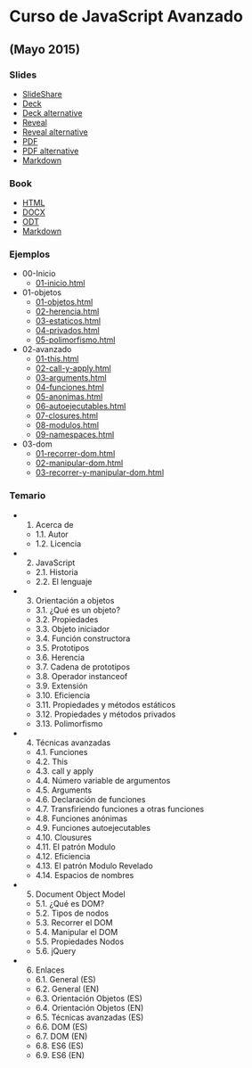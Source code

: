 # Curso de JavaScript Avanzado

## (Mayo 2015)

### Slides

- [SlideShare](http://www.slideshare.net/asanzdiego/javascript-avanzado)
- [Deck](http://asanzdiego.github.io/curso-javascript-avanzado-2015/slides/export/javascript-avanzado-deck-slides.html)
- [Deck alternative](http://asanzdiego.github.io/curso-javascript-avanzado-2015/slides/export/javascript-avanzado-deck-slides-alternative.html)
- [Reveal](http://asanzdiego.github.io/curso-javascript-avanzado-2015/slides/export/javascript-avanzado-reveal-slides.html)
- [Reveal alternative](http://asanzdiego.github.io/curso-javascript-avanzado-2015/slides/export/javascript-avanzado-reveal-slides-alternative.html)
- [PDF](http://asanzdiego.github.io/curso-javascript-avanzado-2015/slides/export/javascript-avanzado-reveal-slides.pdf)
- [PDF alternative](http://asanzdiego.github.io/curso-javascript-avanzado-2015/slides/export/javascript-avanzado-reveal-slides-alternative.pdf)
- [Markdown](http://asanzdiego.github.io/curso-javascript-avanzado-2015/slides/export/javascript-avanzado-to-slides.md)

### Book

- [HTML](http://asanzdiego.github.io/curso-javascript-avanzado-2015/slides/export/javascript-avanzado.html)
- [DOCX](http://asanzdiego.github.io/curso-javascript-avanzado-2015/slides/export/javascript-avanzado.docx)
- [ODT](http://asanzdiego.github.io/curso-javascript-avanzado-2015/slides/export/javascript-avanzado.odt)
- [Markdown](http://asanzdiego.github.io/curso-javascript-avanzado-2015/slides/export/javascript-avanzado-to-book.md)

### Ejemplos

- 00-Inicio
  - [01-inicio.html](https://github.com/asanzdiego/curso-javascript-avanzado-2015/blob/master/src/00-inicio/01-inicio.html)
- 01-objetos
  - [01-objetos.html](https://github.com/asanzdiego/curso-javascript-avanzado-2015/blob/master/src/01-objetos/01-objetos.html)
  - [02-herencia.html](https://github.com/asanzdiego/curso-javascript-avanzado-2015/blob/master/src/01-objetos/02-herencia.html)
  - [03-estaticos.html](https://github.com/asanzdiego/curso-javascript-avanzado-2015/blob/master/src/01-objetos/03-estaticos.html)
  - [04-privados.html](https://github.com/asanzdiego/curso-javascript-avanzado-2015/blob/master/src/01-objetos/04-privados.html)
  - [05-polimorfismo.html](https://github.com/asanzdiego/curso-javascript-avanzado-2015/blob/master/src/01-objetos/05-polimorfismo.html)
- 02-avanzado
  - [01-this.html](https://github.com/asanzdiego/curso-javascript-avanzado-2015/blob/master/src/02-avanzado/01-this.html)
  - [02-call-y-apply.html](https://github.com/asanzdiego/curso-javascript-avanzado-2015/blob/master/src/02-avanzado/02-call-y-apply.html)
  - [03-arguments.html](https://github.com/asanzdiego/curso-javascript-avanzado-2015/blob/master/src/02-avanzado/03-arguments.html)
  - [04-funciones.html](https://github.com/asanzdiego/curso-javascript-avanzado-2015/blob/master/src/02-avanzado/04-funciones.html)
  - [05-anonimas.html](https://github.com/asanzdiego/curso-javascript-avanzado-2015/blob/master/src/02-avanzado/05-anonimas.html)
  - [06-autoejecutables.html](https://github.com/asanzdiego/curso-javascript-avanzado-2015/blob/master/src/02-avanzado/06-autoejecutables.html)
  - [07-closures.html](https://github.com/asanzdiego/curso-javascript-avanzado-2015/blob/master/src/02-avanzado/07-closures.html)
  - [08-modulos.html](https://github.com/asanzdiego/curso-javascript-avanzado-2015/blob/master/src/02-avanzado/08-modulos.html)
  - [09-namespaces.html](https://github.com/asanzdiego/curso-javascript-avanzado-2015/blob/master/src/02-avanzado/09-namespaces.html)
- 03-dom
  - [01-recorrer-dom.html](https://github.com/asanzdiego/curso-javascript-avanzado-2015/blob/master/src/02-avanzado/01-recorrer-dom.html)
  - [02-manipular-dom.html](https://github.com/asanzdiego/curso-javascript-avanzado-2015/blob/master/src/02-avanzado/02-manipular-dom.html)
  - [03-recorrer-y-manipular-dom.html](https://github.com/asanzdiego/curso-javascript-avanzado-2015/blob/master/src/02-avanzado/03-recorrer-y-manipular-dom.html)

### Temario

- 1. Acerca de
  - 1.1. Autor
  - 1.2. Licencia
- 2. JavaScript
  - 2.1. Historia
  - 2.2. El lenguaje
- 3. Orientación a objetos
  - 3.1. ¿Qué es un objeto?
  - 3.2. Propiedades
  - 3.3. Objeto iniciador
  - 3.4. Función constructora
  - 3.5. Prototipos
  - 3.6. Herencia
  - 3.7. Cadena de prototipos
  - 3.8. Operador instanceof
  - 3.9. Extensión
  - 3.10. Eficiencia
  - 3.11. Propiedades y métodos estáticos
  - 3.12. Propiedades y métodos privados
  - 3.13. Polimorfismo
- 4. Técnicas avanzadas
  - 4.1. Funciones
  - 4.2. This
  - 4.3. call y apply
  - 4.4. Número variable de argumentos
  - 4.5. Arguments
  - 4.6. Declaración de funciones
  - 4.7. Transfiriendo funciones a otras funciones
  - 4.8. Funciones anónimas
  - 4.9. Funciones autoejecutables
  - 4.10. Clousures
  - 4.11. El patrón Modulo
  - 4.12. Eficiencia
  - 4.13. El patrón Modulo Revelado
  - 4.14. Espacios de nombres
- 5. Document Object Model
  - 5.1. ¿Qué es DOM?
  - 5.2. Tipos de nodos
  - 5.3. Recorrer el DOM
  - 5.4. Manipular el DOM
  - 5.5. Propiedades Nodos
  - 5.6. jQuery
- 6. Enlaces
  - 6.1. General (ES)
  - 6.2. General (EN)
  - 6.3. Orientación Objetos (ES)
  - 6.4. Orientación Objetos (EN)
  - 6.5. Técnicas avanzadas (ES)
  - 6.6. DOM (ES)
  - 6.7. DOM (EN)
  - 6.8. ES6 (ES)
  - 6.9. ES6 (EN)

